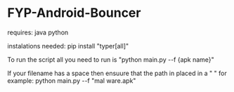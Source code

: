 # FYP-Android-Bouncer

requires:
java
python

instalations needed:
pip install "typer[all]"

To run the script all you need to run is "python main.py --f {apk name}"

If your filename has a space then ensuure that the path in placed in a " " for example: python main.py --f "mal ware.apk"
